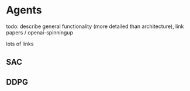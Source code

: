 # Agents

todo: describe general functionality (more detailed than architecture), link papers / openai-spinningup

lots of links

## SAC

## DDPG

